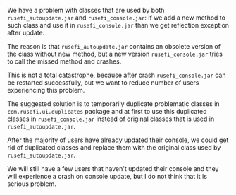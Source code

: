 We have a problem with classes that are used by both `rusefi_autoupdate.jar` and `rusefi_console.jar`: if we add a new method to such class and use it in `rusefi_console.jar` than we get reflection exception after update.

The reason is that `rusefi_autoupdate.jar` contains an obsolete version of the class without new method, but a new version `rusefi_console.jar` tries to call the missed method and crashes.

This is not a total catastrophe, because after crash `rusefi_console.jar` can be restarted successfully, but we want to reduce number of users experiencing this problem.

The suggested solution is to temporarily duplicate problematic classes in `com.rusefi.ui.duplicates` package and at first to use this duplicated classes in `rusefi_console.jar` instead of original classes that is used in `rusefi_autoupdate.jar`.

After the majority of users have already updated their console, we could get rid of duplicated classes and replace them with the original class used by `rusefi_autoupdate.jar`.

We will still have a few users that haven't updated their console and they will experience a crash on console update, but I do not think that it is serious problem.
